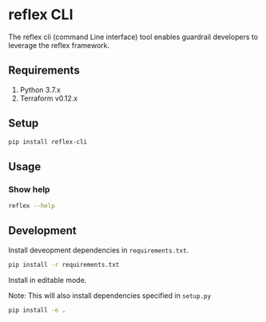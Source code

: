 # reflex CLI

The reflex cli (command Line interface) tool enables guardrail developers to leverage the reflex framework.

## Requirements

1. Python 3.7.x
2. Terraform v0.12.x

## Setup

```sh
pip install reflex-cli
```

## Usage

### Show help

```sh
reflex --help
```

## Development

Install deveopment dependencies in `requirements.txt`.

```sh
pip install -r requirements.txt
```

Install in editable mode.

Note: This will also install dependencies specified in `setup.py`

```sh
pip install -e .
```
